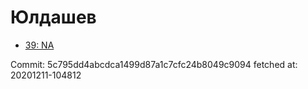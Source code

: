 # Юлдашев
- [39: NA](39.md)

Commit: 5c795dd4abcdca1499d87a1c7cfc24b8049c9094
 fetched at: 20201211-104812
